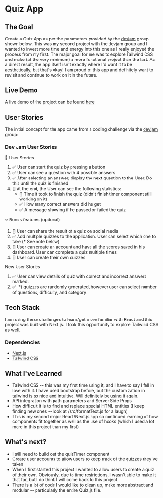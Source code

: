 # Quiz App

## The Goal

Create a Quiz App as per the parameters provided by the [devjam](https://devjam.vercel.app/project/Quiz-App-10) group shown below. This was my second project with the devjam group and I wanted to invest more time and energy into this one as I really enjoyed the process from my first. The major goal for me was to explore Tailwind CSS and make (at the very minimum) a more functional project than the last. As a direct result, the app itself isn't exactly where I'd want it to be aesthetically, but that's okay! I am proud of this app and definitely want to revisit and continue to work on it in the future.

## Live Demo

A live demo of the project can be found [here](https://quizapp-eight.vercel.app/)

## User Stories

The initial concept for the app came from a coding challenge via the [devjam](https://devjam.vercel.app/project/Quiz-App-10) group:

### Dev Jam User Stories

📔 User Stories
1. ✅ User can start the quiz by pressing a button
2. ✅ User can see a question with 4 possible answers
3. ✅ After selecting an answer, display the next question to the User. Do this until the quiz is finished
4. [] At the end, the User can see the following statistics:
    - [] Time it took to finish the quiz (didn't finish timer component still working on it)
    - ✅ How many correct answers did he get
    - ✅ A message showing if he passed or failed the quiz

⭐ Bonus features (optional)
1. [] User can share the result of a quiz on social media
2. ✅ Add multiple quizzes to the application. User can select which one to take (* See note below)
3. [] User can create an account and have all the scores saved in his dashboard. User can complete a quiz multiple times
4. [] User can create their own quizzes

New User Stories 
1. ✅ User can view details of quiz with correct and incorrect answers marked.
2. ✅ (*) quizzes are randomly generated, however user can select number of questions, difficulty, and category

 ## Tech Stack

 I am using these challenges to learn/get more familiar with React and this project was built with Next.js. I took this opportunity to explore Tailwind CSS as well.

 ### Dependencies

 - [Next.js ](https://nextjs.org/)
 - [Tailwind CSS](https://tailwindcss.com/)

 ## What I've Learned

- Tailwind CSS -- this was my first time using it, and I have to say I fell in love with it. I have used bootstrap before, but the customization in tailwind is so nice and intuitive. Will definitely be using it again.
- API integration with path parameters and Server Side Props
- How difficult it is to find and replace special HTML entities (I keep finding new ones -- look at /src/formatText.js for a laugh)
- This is my second major React/Next.js app so continued learning of how components fit together as well as the use of hooks (which I used a lot more in this project than my first)

## What's next?

- I still need to build out the quizTimer component 
- Create user accounts to allow users to keep track of the quizzes they've taken
- When I first started this project I wanted to allow users to create a quiz of their own. Obviously, due to time restrictions, I wasn't able to make it that far, but I do think I will come back to this project.
- There is a lot of code I would like to clean up, make more abstract and modular -- particularly the entire Quiz.js file.
